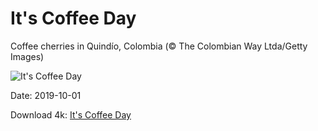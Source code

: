 # It's Coffee Day

Coffee cherries in Quindío, Colombia (© The Colombian Way Ltda/Getty Images)

![It's Coffee Day](https://bing.com/th?id=OHR.CoffeeCherries_EN-US4058005198_UHD.jpg&rf=LaDigue_UHD.jpg&pid=hp&w=1024&h=576)

Date: 2019-10-01

Download 4k: [It's Coffee Day](https://bing.com/th?id=OHR.CoffeeCherries_EN-US4058005198_UHD.jpg&rf=LaDigue_UHD.jpg&pid=hp&w=3840&h=2160)

